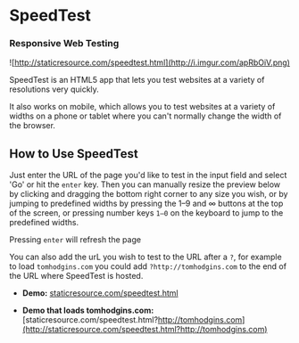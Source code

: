 # SpeedTest
### Responsive Web Testing

![http://staticresource.com/speedtest.html](http://i.imgur.com/apRbOiV.png)

SpeedTest is an HTML5 app that lets you test websites at a variety of resolutions very quickly.

It also works on mobile, which allows you to test websites at a variety of widths on a phone or tablet where you can't normally change the width of the browser.

## How to Use SpeedTest

Just enter the URL of the page you'd like to test in the input field and select 'Go' or hit the `enter` key. Then you can manually resize the preview below by clicking and dragging the bottom right corner to any size you wish, or by jumping to predefined widths by pressing the 1–9 and ∞ buttons at the top of the screen, or pressing number keys `1–0` on the keyboard to jump to the predefined widths.

Pressing `enter` will refresh the page

You can also add the urL you wish to test to the URL after a `?`, for example to load `tomhodgins.com` you could add `?http://tomhodgins.com` to the end of the URL where SpeedTest is hosted.

- **Demo:** [staticresource.com/speedtest.html](http://staticresource.com/speedtest.html)

- **Demo that loads tomhodgins.com:** [staticresource.com/speedtest.html?http://tomhodgins.com](http://staticresource.com/speedtest.html?http://tomhodgins.com)
